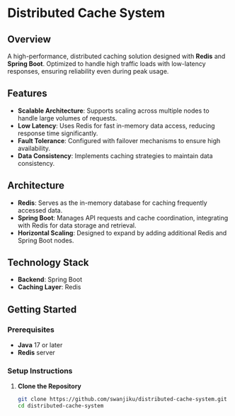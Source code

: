# Distributed Cache System

## Overview
A high-performance, distributed caching solution designed with **Redis** and **Spring Boot**. Optimized to handle high traffic loads with low-latency responses, ensuring reliability even during peak usage.

## Features
- **Scalable Architecture**: Supports scaling across multiple nodes to handle large volumes of requests.
- **Low Latency**: Uses Redis for fast in-memory data access, reducing response time significantly.
- **Fault Tolerance**: Configured with failover mechanisms to ensure high availability.
- **Data Consistency**: Implements caching strategies to maintain data consistency.

## Architecture
- **Redis**: Serves as the in-memory database for caching frequently accessed data.
- **Spring Boot**: Manages API requests and cache coordination, integrating with Redis for data storage and retrieval.
- **Horizontal Scaling**: Designed to expand by adding additional Redis and Spring Boot nodes.

## Technology Stack
- **Backend**: Spring Boot
- **Caching Layer**: Redis

## Getting Started

### Prerequisites
- **Java** 17 or later
- **Redis** server

### Setup Instructions
1. **Clone the Repository**
   ```bash
   git clone https://github.com/swanjiku/distributed-cache-system.git
   cd distributed-cache-system
